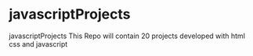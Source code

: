 # javascriptProjects
 javascriptProjects
This Repo will contain 20 projects developed
 with html css and javascript

